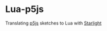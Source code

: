 # Lua-p5js

Translating [p5js](http://p5js.org/) sketches to Lua with [Starlight](http://starlight.paulcuth.me.uk/)
